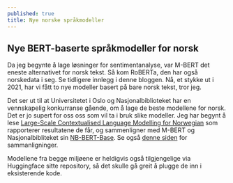 ```yaml
---
published: true
title: Nye norske språkmodeller
---
```

## Nye BERT-baserte språkmodeller for norsk

Da jeg begynte å lage løsninger for sentimentanalyse, var M-BERT det eneste alternativet for norsk tekst. Så kom RoBERTa, den har også norskedata i seg. Se tidligere innlegg i denne bloggen. Nå, et stykke ut i 2021, har vi fått to nye modeller basert på bare norsk tekst, tror jeg. 

Det ser ut til at Universitetet i Oslo og Nasjonalbiblioteket har en vennskapelig konkurranse gående, om å lage de beste modellene for norsk. Det er jo supert for oss oss som vil ta i bruk slike modeller. Jeg har begynt å lese [Large-Scale Contextualised Language Modelling for Norwegian](https://www.aclweb.org/anthology/2021.nodalida-main.4.pdf) som rapporterer resultatene de får, og sammenligner med M-BERT og Nasjonalbibliteket sin [NB-BERT-Base](https://github.com/NBAiLab/notram). Se også [denne siden](http://wiki.nlpl.eu/Vectors/norlm/norbert) for sammanligninger. 

Modellene fra begge miljøene er heldigvis også tilgjengelige via Huggingface sitte repository, så det skulle gå greit å plugge de inn i eksisterende kode.
